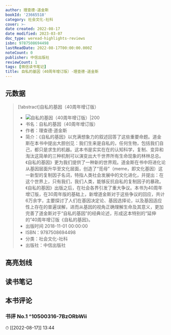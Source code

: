 ```yaml
---
author: 理查德·道金斯
bookId: '23665518'
category: 社会文化-社科
cover: >-
date created: 2022-08-17
date modified: 2023-03-07
doc_type: weread-highlights-reviews
isbn: 9787508694498
lastReadDate: 2022-08-17T00:00:00.000Z
noteCount: 0
publisher: 中信出版社
reviewCount: 1
tags: [微信读书笔记]
title: 自私的基因（40周年增订版）-理查德·道金斯
---
```


## 元数据

>[!abstract]自私的基因（40周年增订版）
> - ![自私的基因（40周年增订版）|200](https://wfqqreader-1252317822.image.myqcloud.com/cover/518/23665518/t7_23665518.jpg)
> - 书名：自私的基因（40周年增订版）
> - 作者：理查德·道金斯
> - 简介：《自私的基因》以充满想象力的叙述回答了这些重要命题。道金斯在本书中提出大胆创见：我们生来是自私的，任何生物，包括我们自己，都只是求生的机器。这本书是实实在在的认知科学，复制、变异和淘汰这简单的三种机制可以演变出大千世界所有生命现象的林林总总。《自私的基因》更为我们提供了一种新的世界观。道金斯在书中将进化论从基因层面升华至文化层面，创造了“觅母”（meme，即文化基因）这一新型的复制因子名词，特指人类社会发展中的文化进化，并提出：在这个世界上，只有我们，我们人类，能够反抗自私的复制因子的暴政。《自私的基因》出版之后，在社会各界引发了重大争议。本书为40周年增订版，在30周年版的基础上，新增道金斯对于这些争议的回应，共计6万余字，主要探讨了人们在基因决定论、基因选择论，以及基因适应性上存在的普遍误解，进而从基因的视角正确理解生命及其意义，更加完善了道金斯对于“自私的基因”的经典论述，形成这本特别的“延伸的”40周年增订版《自私的基因》。
> - 出版时间 2018-11-01 00:00:00
> - ISBN：9787508694498
> - 分类：社会文化-社科
> - 出版社：中信出版社

## 高亮划线

## 读书笔记

## 本书评论

### 书评 No.1 ^10500316-7BzORbWii

⏱ [[2022-08-17]] 13:44
